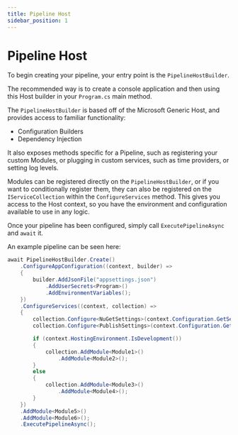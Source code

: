 ```yaml
---
title: Pipeline Host
sidebar_position: 1
---
```


# Pipeline Host

To begin creating your pipeline, your entry point is the `PipelineHostBuilder`. 

The recommended way is to create a console application and then using this Host builder in your `Program.cs` main method.

The `PipelineHostBuilder` is based off of the Microsoft Generic Host, and provides access to familiar functionality:
- Configuration Builders
- Dependency Injection

It also exposes methods specific for a Pipeline, such as registering your custom Modules, or plugging in custom services, such as time providers, or setting log levels.

Modules can be registered directly on the `PipelineHostBuilder`, or if you want to conditionally register them, they can also be registered on the `IServiceCollection` within the `ConfigureServices` method. This gives you access to the Host context, so you have the environment and configuration available to use in any logic.

Once your pipeline has been configured, simply call `ExecutePipelineAsync` and `await` it. 

An example pipeline can be seen here:

```csharp
await PipelineHostBuilder.Create()
    .ConfigureAppConfiguration((context, builder) =>
    {
        builder.AddJsonFile("appsettings.json")
            .AddUserSecrets<Program>()
            .AddEnvironmentVariables();
    })
    .ConfigureServices((context, collection) =>
    {
        collection.Configure<NuGetSettings>(context.Configuration.GetSection("NuGet"));
        collection.Configure<PublishSettings>(context.Configuration.GetSection("Publish"));

        if (context.HostingEnvironment.IsDevelopment()) 
        {
            collection.AddModule<Module1>()
                .AddModule<Module2>();
        }
        else 
        {
            collection.AddModule<Module3>()
                .AddModule<Module4>();
        }
    })
    .AddModule<Module5>()
    .AddModule<Module6>();
    .ExecutePipelineAsync();
```
